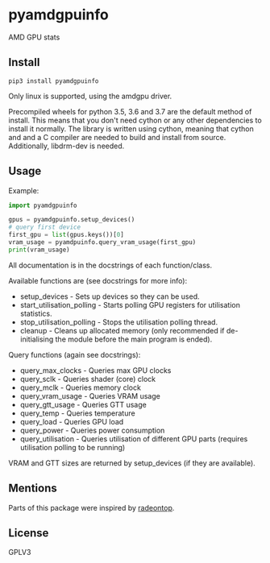 # pyamdgpuinfo

AMD GPU stats

## Install

`pip3 install pyamdgpuinfo`

Only linux is supported, using the amdgpu driver.

Precompiled wheels for python 3.5, 3.6 and 3.7 are the default method of install. This means that you don't need cython or any other dependencies to install it normally. The library is written using cython, meaning that cython and and a C compiler are needed to build and install from source. Additionally, libdrm-dev is needed. 

## Usage

Example:
```python
import pyamdgpuinfo

gpus = pyamdgpuinfo.setup_devices()
# query first device
first_gpu = list(gpus.keys())[0]
vram_usage = pyamdpuinfo.query_vram_usage(first_gpu)
print(vram_usage)
```

All documentation is in the docstrings of each function/class.

Available functions are (see docstrings for more info):
* setup_devices - Sets up devices so they can be used.
* start_utilisation_polling - Starts polling GPU registers for utilisation statistics.
* stop_utilisation_polling - Stops the utilisation polling thread.
* cleanup - Cleans up allocated memory (only recommended if de-initialising the module before the main program is ended).

Query functions (again see docstrings):
* query_max_clocks - Queries max GPU clocks
* query_sclk - Queries shader (core) clock
* query_mclk - Queries memory clock
* query_vram_usage - Queries VRAM usage
* query_gtt_usage - Queries GTT usage
* query_temp - Queries temperature
* query_load - Queries GPU load
* query_power - Queries power consumption
* query_utilisation - Queries utilisation of different GPU parts (requires utilisation polling to be running)

VRAM and GTT sizes are returned by setup_devices (if they are available).

## Mentions

Parts of this package were inspired by [radeontop](https://github.com/clbr/radeontop).

## License

GPLV3
